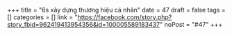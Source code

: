 ﻿+++
title = "6s xây dựng thương hiệu cá nhân"
date = 47
draft = false
tags = []
categories = []
link = "https://facebook.com/story.php?story_fbid=962419413954356&id=100005589183437"
noPost = "#47"
+++
